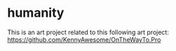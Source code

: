 # humanity
This is an art project related to this following art project:
https://github.com/KennyAwesome/OnTheWayTo.Pro
